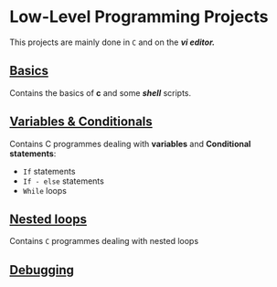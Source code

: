 # Low-Level Programming Projects
This projects are mainly done in `C` and on the ***vi editor.***

## [Basics](./0x00-hello_world)
Contains the basics of **c** and some ***shell*** scripts.

## [Variables & Conditionals](./0x01-variables_if_else_while)
Contains C programmes dealing with **variables** and **Conditional statements**:
- `If` statements
- `If - else` statements
- `While` loops

## [Nested loops](./0x02-functions_nested_loops)
Contains `C` programmes dealing with nested loops

## [Debugging](./0x03-debugging)
